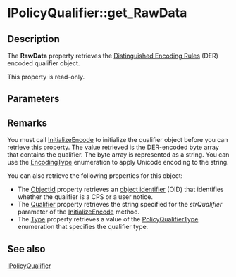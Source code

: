 # IPolicyQualifier::get_RawData

## Description

The **RawData** property retrieves the [Distinguished Encoding Rules](https://learn.microsoft.com/windows/desktop/SecGloss/d-gly) (DER) encoded qualifier object.

This property is read-only.

## Parameters

## Remarks

You must call [InitializeEncode](https://learn.microsoft.com/windows/desktop/api/certenroll/nf-certenroll-ipolicyqualifier-initializeencode) to initialize the qualifier object before you can retrieve this property. The value retrieved is the DER-encoded byte array that contains the qualifier. The byte array is represented as a string. You can use the [EncodingType](https://learn.microsoft.com/windows/desktop/api/certenroll/ne-certenroll-encodingtype) enumeration to apply Unicode encoding to the string.

You can also retrieve the following properties for this object:

* The [ObjectId](https://learn.microsoft.com/windows/desktop/api/certenroll/nf-certenroll-ipolicyqualifier-get_objectid) property retrieves an [object identifier](https://learn.microsoft.com/windows/desktop/SecGloss/o-gly) (OID) that identifies whether the qualifier is a CPS or a user notice.
* The [Qualifier](https://learn.microsoft.com/windows/desktop/api/certenroll/nf-certenroll-ipolicyqualifier-get_qualifier) property retrieves the string specified for the *strQualifier* parameter of the [InitializeEncode](https://learn.microsoft.com/windows/desktop/api/certenroll/nf-certenroll-ipolicyqualifier-initializeencode) method.
* The [Type](https://learn.microsoft.com/windows/desktop/api/certenroll/nf-certenroll-ipolicyqualifier-get_type) property retrieves a value of the [PolicyQualifierType](https://learn.microsoft.com/windows/desktop/api/certenroll/ne-certenroll-policyqualifiertype) enumeration that specifies the qualifier type.

## See also

[IPolicyQualifier](https://learn.microsoft.com/windows/desktop/api/certenroll/nn-certenroll-ipolicyqualifier)